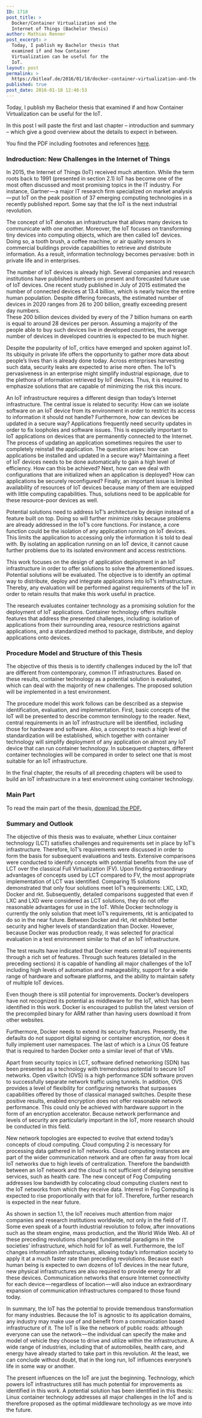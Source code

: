 ```yaml
---
ID: 1718
post_title: >
  Docker/Container Virtualization and the
  Internet of Things (Bachelor thesis)
author: Mathias Renner
post_excerpt: >
  Today, I publish my Bachelor thesis that
  examined if and how Container
  Virtualization can be useful for the
  IoT.
layout: post
permalink: >
  https://bitleaf.de/2016/01/18/docker-container-virtualization-and-the-internet-of-things-bachelor-thesis/
published: true
post_date: 2016-01-18 12:46:53
---
```

<!-- wp:paragraph -->
<p>Today, I publish my Bachelor thesis that examined if and how Container Virtualization can be useful for the IoT.</p>
<!-- /wp:paragraph -->

<!-- wp:paragraph -->
<p>In
 this post I will paste the first and last chapter – introduction and 
summary – which give a good overview about the details to expect in 
between.</p>
<!-- /wp:paragraph -->

<!-- wp:paragraph -->
<p>You find the PDF including footnotes and references <a href="http://mathias-renner.de/thesis.pdf" rel="noreferrer noopener" target="_blank">here</a>.</p>
<!-- /wp:paragraph -->

<!-- wp:heading {"level":3} -->
<h3 id="88d8">Indroduction: New Challenges in the Internet of Things</h3>
<!-- /wp:heading -->

<!-- wp:paragraph -->
<p>In
 2015, the Internet of Things (IoT) received much attention. While the 
term roots back to 1991 (presented in section 2.1) IoT has become one of
 the most often discussed and most promising topics in the IT industry. 
For instance, Gartner — a major IT research firm specialized on market 
analysis — put IoT on the peak position of 37 emerging computing 
technologies in a recently published report. Some say that the IoT is 
the next industrial<br/>revolution.</p>
<!-- /wp:paragraph -->

<!-- wp:paragraph -->
<p>The
 concept of IoT denotes an infrastructure that allows many devices to 
communicate with one another. Moreover, the IoT focuses on transforming 
tiny devices into computing objects, which are then called IoT devices. 
Doing so, a tooth brush, a coffee machine, or air quality sensors in 
commercial buildings provide capabilities to retrieve and distribute 
information. As a result, information technology becomes pervasive: both
 in private life and in enterprises.</p>
<!-- /wp:paragraph -->

<!-- wp:paragraph -->
<p>The
 number of IoT devices is already high. Several companies and research 
institutions have published numbers on present and forecasted future use
 of IoT devices. One recent study published in July of 2015 estimated 
the number of connected devices at 13.4 billion, which is nearly twice 
the entire human population. Despite differing forecasts, the estimated 
number of devices in 2020 ranges from 26 to 200 billion, greatly 
exceeding present day numbers. <br/>These 200 billion devices divided by 
every of the 7 billion humans on earth is equal to around 28 devices per
 person. Assuming a majority of the people able to buy such devices live
 in developed countries, the average number of devices in developed 
countries is expected to be much higher.</p>
<!-- /wp:paragraph -->

<!-- wp:paragraph -->
<p>Despite
 the popularity of IoT, critics have emerged and spoken against IoT. Its
 ubiquity in private life offers the opportunity to gather more data 
about people’s lives than is already done today. Across enterprises 
harvesting such data, security leaks are expected to arise more often. 
The IoT’s pervasiveness in an enterprise might simplify industrial 
espionage, due to the plethora of information retrieved by IoT devices. 
Thus, it is required to emphasize solutions that are capable of 
minimizing the risk this incurs.</p>
<!-- /wp:paragraph -->

<!-- wp:paragraph -->
<p>An
 IoT infrastructure requires a different design than today’s Internet 
infrastructure. The central issue is related to security: How can we 
isolate software on an IoT device from its environment in order to 
restrict its access to information it should not handle? Furthermore, 
how can devices be updated in a secure way? Applications frequently need
 security updates in order to fix loopholes and software issues. This is
 especially important to IoT applications on devices that are 
permanently connected to the Internet. The process of updating an 
application sometimes requires the user to completely reinstall the 
application. The question arises: how can applications be installed and 
updated in a secure way? Maintaining a fleet of IoT devices needs to be 
done automatically to gain a high level of efficiency. How can this be 
achieved? Next, how can we deal with configurations that are initialized
 when an application is deployed? How can applications be securely 
reconfigured? Finally, an important issue is limited availability of 
resources of IoT devices because many of them are equipped with little 
computing capabilities. Thus, solutions need to be applicable for these 
resource-poor devices as well.</p>
<!-- /wp:paragraph -->

<!-- wp:paragraph -->
<p>Potential
 solutions need to address IoT’s architecture by design instead of a 
feature built on top. Doing so will further minimize risks because 
problems are already addressed in the IoT’s core functions. For 
instance, a core function could be the isolation of any application 
running on IoT devices. This limits the application to accessing only 
the information it is told to deal with. By isolating an application 
running on an IoT device, it cannot cause further problems due to its 
isolated environment and access restrictions.</p>
<!-- /wp:paragraph -->

<!-- wp:paragraph -->
<p>This
 work focuses on the design of application deployment in an IoT 
infrastructure in order to offer solutions to solve the aforementioned 
issues. Potential solutions will be evaluated. The objective is to 
identify an optimal way to distribute, deploy and integrate applications
 into IoT’s infrastructure. Thereby, any evaluation will be performed 
against requirements of the IoT in order to retain results that make 
this work useful in practice.</p>
<!-- /wp:paragraph -->

<!-- wp:paragraph -->
<p>The
 research evaluates container technology as a promising solution for the
 deployment of IoT applications. Container technology offers multiple 
features that address the presented challenges, including: isolation of 
applications from their surrounding area, resource restrictions against 
applications, and a standardized method to package, distribute, and 
deploy applications onto devices.</p>
<!-- /wp:paragraph -->

<!-- wp:heading {"level":3} -->
<h3 id="6cbd">Procedure Model and Structure of this Thesis</h3>
<!-- /wp:heading -->

<!-- wp:paragraph -->
<p>The
 objective of this thesis is to identify challenges induced by the IoT 
that are different from contemporary, common IT infrastructures. Based 
on these results, container technology as a potential solution is 
evaluated, which can deal with the majority of new challenges. The 
proposed solution will be implemented in a test environment.</p>
<!-- /wp:paragraph -->

<!-- wp:paragraph -->
<p>The
 procedure model this work follows can be described as a stepwise 
identification, evaluation, and implementation. First, basic concepts of
 the IoT will be presented to describe common terminology to the reader.
 Next, central requirements in an IoT infrastructure will be identified,
 including those for hardware and software. Also, a concept to reach a 
high level of standardization will be established, which together with 
container technology will simplify deployment of any application on 
almost any IoT device that can run container technology. In subsequent 
chapters, different container technologies will be compared in order to 
select one that is most suitable for an IoT infrastructure.</p>
<!-- /wp:paragraph -->

<!-- wp:paragraph -->
<p>In
 the final chapter, the results of all preceding chapters will be used 
to build an IoT infrastructure in a test environment using container 
technology.</p>
<!-- /wp:paragraph -->

<!-- wp:heading {"level":3} -->
<h3 id="79ee">Main Part</h3>
<!-- /wp:heading -->

<!-- wp:paragraph -->
<p>To read the main part of the thesis, <a href="http://mathias-renner.de/thesis.pdf" rel="noreferrer noopener" target="_blank">download the PDF.</a></p>
<!-- /wp:paragraph -->

<!-- wp:heading {"level":3} -->
<h3 id="05f6">Summary and Outlook</h3>
<!-- /wp:heading -->

<!-- wp:paragraph -->
<p>The
 objective of this thesis was to evaluate, whether Linux container 
technology (LCT) satisfies challenges and requirements set in place by 
IoT’s infrastructure. Therefore, IoT’s requirements were discussed in 
order to form the basis for subsequent evaluations and tests. Extensive 
comparisons were conducted to identify concepts with potential benefits 
from the use of LCT over the classical Full Virtualization (FV). Upon 
finding extraordinary advantages of concepts used by LCT compared to FV,
 the most appropriate implementation of LCT was identified. Comparing 15
 solutions demonstrated that only four solutions meet IoT’s 
requirements: LXC, LXD, Docker and rkt. Subsequently, detailed 
comparisons suggested that even if LXC and LXD were considered as LCT 
solutions, they do not offer reasonable advantages for use in the IoT. 
While Docker technology is currently the only solution that meet IoT’s 
requirements, rkt is anticipated to do so in the near future. Between 
Docker and rkt, rkt exhibited better security and higher levels of 
standardization than Docker. However, because Docker was production 
ready, it was selected for practical evaluation in a test environment 
similar to that of an IoT infrastructure.</p>
<!-- /wp:paragraph -->

<!-- wp:paragraph -->
<p>The
 test results have indicated that Docker meets central IoT requirements 
through a rich set of features. Through such features (detailed in the 
preceding sections) it is capable of handling all major challenges of 
the IoT including high levels of automation and manageability, support 
for a wide range of hardware and software platforms, and the ability to 
maintain safety of multiple IoT devices.</p>
<!-- /wp:paragraph -->

<!-- wp:paragraph -->
<p>Even
 though there is still potential for improvements. Docker’s developers 
have not recognized its potential as middleware for the IoT, which has 
been identified in this work. Docker is encouraged to publish the latest
 version of the precompiled binary for ARM rather than having users 
download it from other websites.</p>
<!-- /wp:paragraph -->

<!-- wp:paragraph -->
<p>Furthermore,
 Docker needs to extend its security features. Presently, the defaults 
do not support digital signing or container encryption, nor does it 
fully implement user namespaces. The last of which is a Linux OS feature
 that is required to harden Docker onto a similar level of that of VMs.</p>
<!-- /wp:paragraph -->

<!-- wp:paragraph -->
<p>Apart
 from security topics in LCT, software defined networking (SDN) has been
 presented as a technology with tremendous potential to secure IoT 
networks. Open vSwitch (OVS) is a high performance SDN software proven 
to successfully separate network traffic using tunnels. In addition, OVS
 provides a level of flexibility for configuring networks that surpasses
 capabilities offered by those of classical managed switches. Despite 
these positive results, enabled encryption does not offer reasonable 
network performance. This could only be achieved with hardware support 
in the form of an encryption accelerator. Because network performance 
and levels of security are particularly important in the IoT, more 
research should be conducted in this field.</p>
<!-- /wp:paragraph -->

<!-- wp:paragraph -->
<p>New
 network topologies are expected to evolve that extend today’s concepts 
of cloud computing. Cloud computing 2 is necessary for processing data 
gathered in IoT networks. Cloud computing instances are part of the 
wider communication network and are often far away from local IoT 
networks due to high levels of centralization. Therefore the bandwidth 
between an IoT network and the cloud is not sufficient of delaying 
sensitive services, such as health care. The new concept of Fog 
Computing addresses low bandwidth by colocating cloud computing clusters
 next to the IoT networks from which they receive data. Interest in Fog 
Computing is expected to rise proportionally with that for IoT. 
Therefore, further research is expected in the near future.</p>
<!-- /wp:paragraph -->

<!-- wp:paragraph -->
<p>As
 shown in section 1.1, the IoT receives much attention from major 
companies and research institutions worldwide, not only in the field of 
IT. Some even speak of a fourth industrial revolution to follow, after 
innovations such as the steam engine, mass production, and the World 
Wide Web. All of these preceding revolutions changed fundamental 
paradigms in the societies’ infrastructure, which hold for IoT as well. 
Furthermore, the IoT changes information infrastructures, allowing 
today’s information society to apply it at a much faster rate than 
preceding revolutions. Because each human being is expected to own 
dozens of IoT devices in the near future, new physical infrastructures 
are also required to provide energy for all these devices. Communication
 networks that ensure Internet connectivity for each device — regardless
 of location — will also induce an extraordinary expansion of 
communication infrastructures compared to those found today.</p>
<!-- /wp:paragraph -->

<!-- wp:paragraph -->
<p>In
 summary, the IoT has the potential to provide tremendous transformation
 for many industries. Because the IoT is agnostic to its application 
domains, any industry may make use of and benefit from a communication 
based infrastructure of it. The IoT is like the network of public roads:
 although everyone can use the network — the individual can specify the 
make and model of vehicle they choose to drive and utilize within the 
infrastructure. A wide range of industries, including that of 
automobiles, health care, and energy have already started to take part 
in this revolution. At the least, we can conclude without doubt, that in
 the long run, IoT influences everyone’s life in some way or another.</p>
<!-- /wp:paragraph -->

<!-- wp:paragraph -->
<p>The
 present influences on the IoT are just the beginning. Technology, which
 powers IoT infrastructures still has much potential for improvements as
 identified in this work. A potential solution has been identified in 
this thesis: Linux container technology addresses all major challenges 
in the IoT and is therefore proposed as the optimal middleware 
technology as we move into the future.</p>
<!-- /wp:paragraph -->